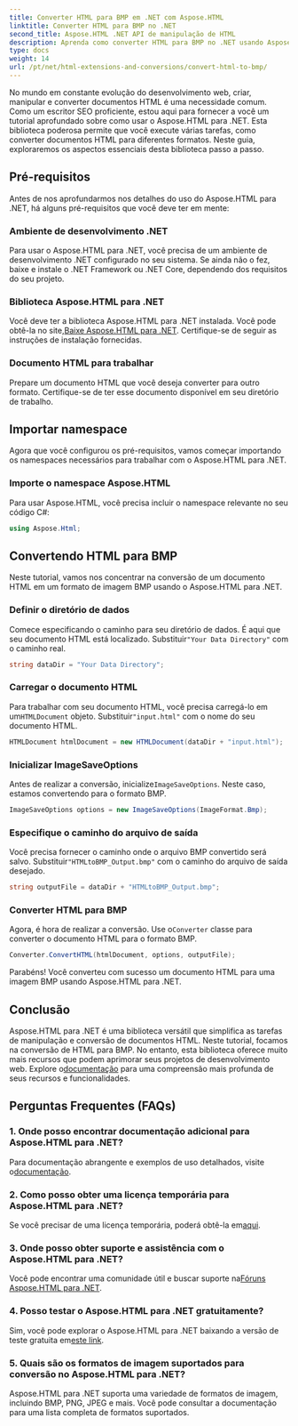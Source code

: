 ```yaml
---
title: Converter HTML para BMP em .NET com Aspose.HTML
linktitle: Converter HTML para BMP no .NET
second_title: Aspose.HTML .NET API de manipulação de HTML
description: Aprenda como converter HTML para BMP no .NET usando Aspose.HTML para .NET. Guia abrangente para desenvolvedores web para alavancar o Aspose.HTML para .NET.
type: docs
weight: 14
url: /pt/net/html-extensions-and-conversions/convert-html-to-bmp/
---
```

No mundo em constante evolução do desenvolvimento web, criar, manipular e converter documentos HTML é uma necessidade comum. Como um escritor SEO proficiente, estou aqui para fornecer a você um tutorial aprofundado sobre como usar o Aspose.HTML para .NET. Esta biblioteca poderosa permite que você execute várias tarefas, como converter documentos HTML para diferentes formatos. Neste guia, exploraremos os aspectos essenciais desta biblioteca passo a passo.

## Pré-requisitos

Antes de nos aprofundarmos nos detalhes do uso do Aspose.HTML para .NET, há alguns pré-requisitos que você deve ter em mente:

### Ambiente de desenvolvimento .NET

Para usar o Aspose.HTML para .NET, você precisa de um ambiente de desenvolvimento .NET configurado no seu sistema. Se ainda não o fez, baixe e instale o .NET Framework ou .NET Core, dependendo dos requisitos do seu projeto.

### Biblioteca Aspose.HTML para .NET

 Você deve ter a biblioteca Aspose.HTML para .NET instalada. Você pode obtê-la no site,[Baixe Aspose.HTML para .NET](https://releases.aspose.com/html/net/). Certifique-se de seguir as instruções de instalação fornecidas.

### Documento HTML para trabalhar

Prepare um documento HTML que você deseja converter para outro formato. Certifique-se de ter esse documento disponível em seu diretório de trabalho.

## Importar namespace

Agora que você configurou os pré-requisitos, vamos começar importando os namespaces necessários para trabalhar com o Aspose.HTML para .NET.

### Importe o namespace Aspose.HTML

Para usar Aspose.HTML, você precisa incluir o namespace relevante no seu código C#:

```csharp
using Aspose.Html;
```

## Convertendo HTML para BMP

Neste tutorial, vamos nos concentrar na conversão de um documento HTML em um formato de imagem BMP usando o Aspose.HTML para .NET.

### Definir o diretório de dados

 Comece especificando o caminho para seu diretório de dados. É aqui que seu documento HTML está localizado. Substituir`"Your Data Directory"` com o caminho real.

```csharp
string dataDir = "Your Data Directory";
```

### Carregar o documento HTML

 Para trabalhar com seu documento HTML, você precisa carregá-lo em um`HTMLDocument` objeto. Substituir`"input.html"` com o nome do seu documento HTML.

```csharp
HTMLDocument htmlDocument = new HTMLDocument(dataDir + "input.html");
```

### Inicializar ImageSaveOptions

 Antes de realizar a conversão, inicialize`ImageSaveOptions`. Neste caso, estamos convertendo para o formato BMP.

```csharp
ImageSaveOptions options = new ImageSaveOptions(ImageFormat.Bmp);
```

### Especifique o caminho do arquivo de saída

 Você precisa fornecer o caminho onde o arquivo BMP convertido será salvo. Substituir`"HTMLtoBMP_Output.bmp"` com o caminho do arquivo de saída desejado.

```csharp
string outputFile = dataDir + "HTMLtoBMP_Output.bmp";
```

### Converter HTML para BMP

 Agora, é hora de realizar a conversão. Use o`Converter` classe para converter o documento HTML para o formato BMP.

```csharp
Converter.ConvertHTML(htmlDocument, options, outputFile);
```

Parabéns! Você converteu com sucesso um documento HTML para uma imagem BMP usando Aspose.HTML para .NET.

## Conclusão

Aspose.HTML para .NET é uma biblioteca versátil que simplifica as tarefas de manipulação e conversão de documentos HTML. Neste tutorial, focamos na conversão de HTML para BMP. No entanto, esta biblioteca oferece muito mais recursos que podem aprimorar seus projetos de desenvolvimento web. Explore o[documentação](https://reference.aspose.com/html/net/) para uma compreensão mais profunda de seus recursos e funcionalidades.

## Perguntas Frequentes (FAQs)

### 1. Onde posso encontrar documentação adicional para Aspose.HTML para .NET?

 Para documentação abrangente e exemplos de uso detalhados, visite o[documentação](https://reference.aspose.com/html/net/).

### 2. Como posso obter uma licença temporária para Aspose.HTML para .NET?

Se você precisar de uma licença temporária, poderá obtê-la em[aqui](https://purchase.aspose.com/temporary-license/).

### 3. Onde posso obter suporte e assistência com o Aspose.HTML para .NET?

 Você pode encontrar uma comunidade útil e buscar suporte na[Fóruns Aspose.HTML para .NET](https://forum.aspose.com/).

### 4. Posso testar o Aspose.HTML para .NET gratuitamente?

 Sim, você pode explorar o Aspose.HTML para .NET baixando a versão de teste gratuita em[este link](https://releases.aspose.com/).

### 5. Quais são os formatos de imagem suportados para conversão no Aspose.HTML para .NET?

Aspose.HTML para .NET suporta uma variedade de formatos de imagem, incluindo BMP, PNG, JPEG e mais. Você pode consultar a documentação para uma lista completa de formatos suportados.
